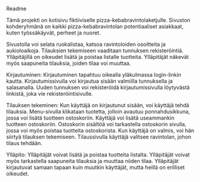 Readme

Tämä projekti on kotisivu fiktiiviselle pizza-kebabravintolaketjulle. Sivuston kohderyhmänä on kaikki pizza-kebabravintolan potentiaaliset asiakkaat, kuten työssäkäyvät, perheet ja nuoret.

Sivustolla voi selata ruokalistaa, katsoa ravintoloiden osoitteita ja aukioloaikoja. Tilauksien tekemiseen vaaditaan tunnuksen rekisteröintiä. Ylläpitäjillä on oikeudet lisätä ja poistaa listalle tuotteita. Ylläpitäjät näkevät myös saapuneita tilauksia, joiden tilaa voi muuttaa.

Kirjautuminen:
Kirjautuminen tapahtuu oikealla yläkulmassa login-linkin kautta. Kirjautumissivulla voi kirjautua sisään valmiilla tunnuksella ja salasanalla. Uuden tunnuksen voi rekisteröidä kirjautumissivulla löytyvästä linkistä, joka vie rekisteröintisivulle.

Tilauksen tekeminen:
Kun käyttäjä on kirjautunut sisään, voi käyttäjä tehdä tilauksia. Menu-sivulla klikataan tuotetta, jolloin avautuu ponnahdusikkuna, jossa voi lisätä tuotteen ostoskoriin. Käyttäjä voi lisätä useammankin tuotteen ostoskoriin. Ostoskorin sisältöä voi tarkastella ostoskorin sivulla, jossa voi myös poistaa tuotteita ostoskorista. Kun käyttäjä on valmis, voi hän siirtyä tilauksen tekemiseen. Tilaussivulla käyttäjä valitsee ravintolan, johon tilaus tehdään.

Ylläpito:
Ylläpitäjät voivat lisätä ja poistaa tuotteita listalta. Ylläpitäjät voivat myös tarkastella saapuneita tilauksia ja muuttaa niiden tilaa. Ylläpitäjät kirjautuvat samaan tapaan kuin muutkin käyttäjät, mutta heillä on erilliset oikeudet.
